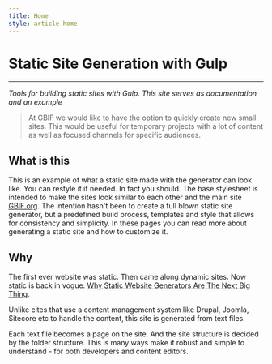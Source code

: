 ```yaml
---
title: Home
style: article home
---
```


# Static Site Generation with Gulp

---------

_Tools for building static sites with Gulp. This site serves as documentation and an example_

> At GBIF we would like to have the option to quickly create new small sites. This would be useful for temporary projects with a lot of content as well as focused channels for specific audiences. 

## What is this

This is an example of what a static site made with the generator can look like. You can restyle it if needed. In fact you should. The base stylesheet is intended to make the sites look similar to each other and the main site [GBIF.org](http://gbif.org). The intention hasn't been to create a full blown static site generator, but a predefined build process, templates and style that allows for consistency and simplicity. In these pages you can read more about generating a static site and how to customize it.

## Why
The first ever website was static. Then came along dynamic sites. Now static is back in vogue. [Why Static Website Generators Are The Next Big Thing](http://www.smashingmagazine.com/2015/11/modern-static-website-generators-next-big-thing/).

Unlike cites that use a content management system like Drupal, Joomla, Sitecore etc to handle the content, this site is generated from text files. 

Each text file becomes a page on the site. And the site structure is decided by the folder structure. This is many ways make it robust and simple to understand - for both developers and content editors.


